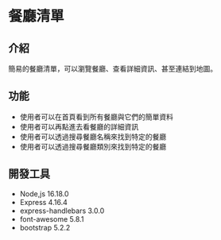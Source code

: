 # 餐廳清單

## 介紹
簡易的餐廳清單，可以瀏覽餐廳、查看詳細資訊、甚至連結到地圖。

## 功能
- 使用者可以在首頁看到所有餐廳與它們的簡單資料
- 使用者可以再點進去看餐廳的詳細資訊
- 使用者可以透過搜尋餐廳名稱來找到特定的餐廳
- 使用者可以透過搜尋餐廳類別來找到特定的餐廳 

## 開發工具
- Node,js 16.18.0
- Express 4.16.4
- express-handlebars 3.0.0
- font-awesome 5.8.1
- bootstrap 5.2.2
